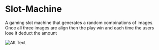 # Slot-Machine

   A gaming slot machine that generates a random combinations of images. Once all three images are align then the play win and each time the users lose it deduct the amount
   
   ![Alt Text](https://www.facebook.com/john.mahautiere/posts/3568954119807859)

